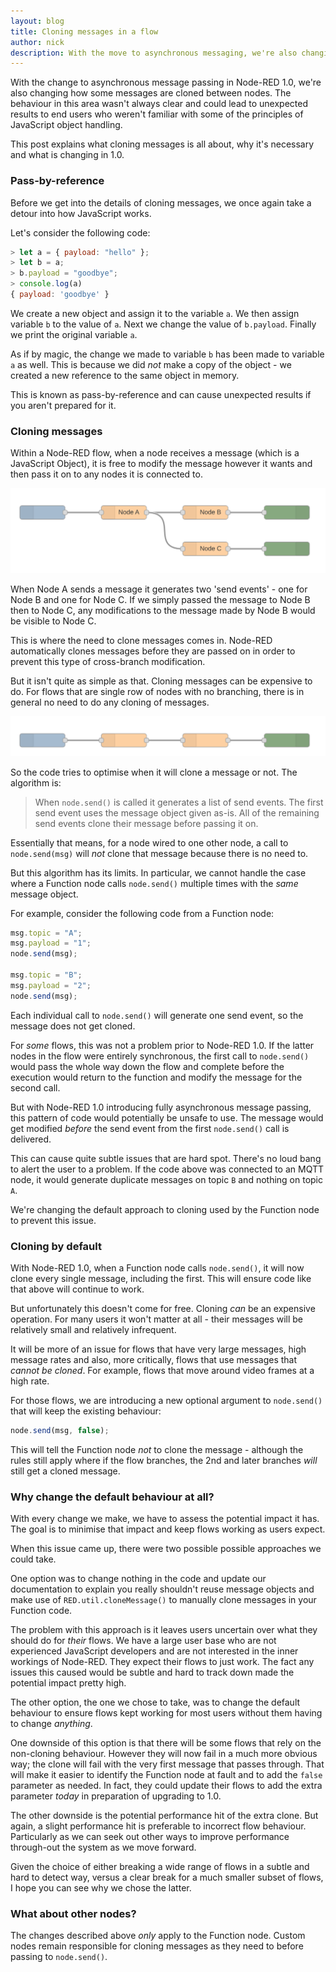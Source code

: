 ```yaml
---
layout: blog
title: Cloning messages in a flow
author: nick
description: With the move to asynchronous messaging, we're also changing how the Function node clones messages. Find out what cloning is all about, why it's necessary and what's changing in 1.0.
---
```


With the change to asynchronous message passing in Node-RED 1.0, we're also changing
how some messages are cloned between nodes. The behaviour in this area wasn't
always clear and could lead to unexpected results to end users who weren't familiar
with some of the principles of JavaScript object handling.

This post explains what cloning messages is all about, why it's necessary and what
is changing in 1.0.


### Pass-by-reference

Before we get into the details of cloning messages, we once again take a detour
into how JavaScript works.

Let's consider the following code:

```javascript
> let a = { payload: "hello" };
> let b = a;
> b.payload = "goodbye";
> console.log(a)
{ payload: 'goodbye' }
```

We create a new object and assign it to the variable `a`. We then assign variable
`b` to the value of `a`. Next we change the value of `b.payload`. Finally we print
the original variable `a`.

As if by magic, the change we made to variable `b` has been made to variable `a`
as well. This is because we did *not* make a copy of the object - we created a new
reference to the same object in memory.

This is known as pass-by-reference and can cause unexpected results if you aren't
prepared for it.

### Cloning messages

Within a Node-RED flow, when a node receives a message (which is a JavaScript
Object), it is free to modify the message however it wants and then pass it on
to any nodes it is connected to.

![](/blog/content/images/2019/09/flow1.svg)

When Node A sends a message it generates two 'send events' - one for Node B and
one for Node C. If we simply passed the message to Node B then to Node C, any
modifications to the message made by Node B would be visible to Node C.

This is where the need to clone messages comes in. Node-RED automatically clones
messages before they are passed on in order to prevent this type of cross-branch
modification.

But it isn't quite as simple as that. Cloning messages can be expensive to do. For
flows that are single row of nodes with no branching, there is in general no need
to do any cloning of messages.

![](/blog/content/images/2019/09/flow2.svg)

So the code tries to optimise when it will clone a message or not. The algorithm is:

> When `node.send()` is called it generates a list of send events. The first
> send event uses the message object given as-is. All of the remaining send events
> clone their message before passing it on.

Essentially that means, for a node wired to one other node, a call to
`node.send(msg)` will *not* clone that message because there is no need to.

But this algorithm has its limits. In particular, we cannot handle the case
where a Function node calls `node.send()` multiple times with the *same*
message object.

For example, consider the following code from a Function node:

```javascript
msg.topic = "A";
msg.payload = "1";
node.send(msg);

msg.topic = "B";
msg.payload = "2";
node.send(msg);
```

Each individual call to `node.send()` will generate one send event, so the message
does not get cloned.

For *some* flows, this was not a problem prior to Node-RED 1.0. If the latter nodes
in the flow were entirely synchronous, the first call to `node.send()` would pass
the whole way down the flow and complete before the execution would return to the
function and modify the message for the second call.

But with Node-RED 1.0 introducing fully asynchronous message passing, this pattern
of code would potentially be unsafe to use. The message would get modified *before*
the send event from the first `node.send()` call is delivered.

This can cause quite subtle issues that are hard spot. There's no loud bang to alert
the user to a problem. If the code above was connected to an MQTT node, it would
generate duplicate messages on topic `B` and nothing on topic `A`.

We're changing the default approach to cloning used by the Function node to prevent
this issue.

### Cloning by default

With Node-RED 1.0, when a Function node calls `node.send()`, it will now clone
every single message, including the first. This will ensure code like that above
will continue to work.

But unfortunately this doesn't come for free. Cloning *can* be an expensive operation.
For many users it won't matter at all - their messages will be relatively small
and relatively infrequent.

It will be more of an issue for flows that have very large messages, high message
rates and also, more critically, flows that use messages that *cannot be cloned*.
For example, flows that move around video frames at a high rate.

For those flows, we are introducing a new optional argument to `node.send()` that
will keep the existing behaviour:

```javascript
node.send(msg, false);
```

This will tell the Function node *not* to clone the message - although the rules
still apply where if the flow branches, the 2nd and later branches *will* still
get a cloned message.

### Why change the default behaviour at all?

With every change we make, we have to assess the potential impact it has. The goal
is to minimise that impact and keep flows working as users expect.

When this issue came up, there were two possible possible approaches we could take.

One option was to change nothing in the code and update our documentation to
explain you really shouldn't reuse message objects and make use of
`RED.util.cloneMessage()` to manually clone messages in your Function code.

The problem with this approach is it leaves users uncertain over what they should
do for *their* flows. We have a large user base who are not experienced JavaScript
developers and are not interested in the inner workings of Node-RED. They expect
their flows to just work. The fact any issues this caused would be subtle and
hard to track down made the potential impact pretty high.

The other option, the one we chose to take, was to change the default behaviour to
ensure flows kept working for most users without them having to change *anything*.

One downside of this option is that there will be some flows that rely on the
non-cloning behaviour. However they will now fail in a much more obvious way;
the clone will fail with the very first message that passes through. That will
make it easier to identify the Function node at fault and to add the `false`
parameter as needed. In fact, they could update their flows to add the extra
parameter *today* in preparation of upgrading to 1.0.

The other downside is the potential performance hit of the extra clone. But again,
a slight performance hit is preferable to incorrect flow behaviour. Particularly as
we can seek out other ways to improve performance through-out the system as we
move forward.

Given the choice of either breaking a wide range of flows in a subtle and hard to
detect way, versus a clear break for a much smaller subset of flows, I hope
you can see why we chose the latter.

### What about other nodes?

The changes described above *only* apply to the Function node. Custom nodes remain
responsible for cloning messages as they need to before passing to `node.send()`.
